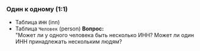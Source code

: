 ### **Один к одному (1:1)**

- Таблица `ИНН` (inn)
- Таблица `Человек` (person)
**Вопрос:**  
"Может ли у одного человека быть несколько ИНН? Может ли один ИНН принадлежать нескольким людям?


